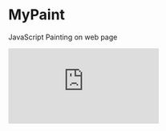 # MyPaint
JavaScript Painting on web page

![Demo](http://www.brian-haggerty.net/projets/MyPaint/index.html)
